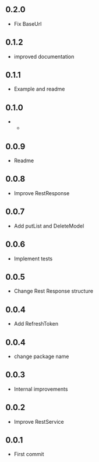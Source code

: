 ## 0.2.0

- Fix BaseUrl

## 0.1.2

- improved documentation

## 0.1.1

- Example and readme

## 0.1.0

- -

## 0.0.9

- Readme

## 0.0.8

- Improve RestResponse

## 0.0.7

- Add putList and DeleteModel

## 0.0.6

- Implement tests

## 0.0.5

- Change Rest Response structure

## 0.0.4

- Add RefreshToken

## 0.0.4

- change package name

## 0.0.3

- Internal improvements

## 0.0.2

- Improve RestService

## 0.0.1

- First commit
